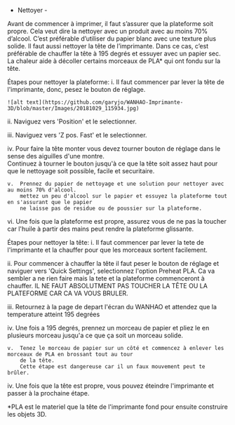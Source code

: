 - Nettoyer -

Avant de commencer à imprimer, il faut s’assurer que la plateforme soit propre. 
Cela veut dire la nettoyer avec un produit avec au moins 70% d’alcool. 
C’est préférable d’utiliser du papier blanc avec une texture plus solide. 
Il faut aussi nettoyer la tête de l’imprimante. 
Dans ce cas, c’est préférable de chauffer la tête à 195 degrés et essuyer avec un papier sec. 
La chaleur aide à décoller certains morceaux de PLA* qui ont fondu sur la tête. 

Étapes pour nettoyer la plateforme:
    i.  Il faut commencer par lever la tête de l'imprimante, donc, pesez le bouton de réglage.
    
    ![alt text](https://github.com/garyjo/WANHAO-Imprimante-3D/blob/master/Images/20181029_115934.jpg)
   
   ii.  Naviguez vers 'Position' et le selectionner.
  
  iii.  Naviguez vers 'Z pos. Fast' et le selectionner.
   
   iv.  Pour faire la tête monter vous devez tourner bouton de réglage dans le sense des aiguilles d'une montre.  
        Continuez à tourner le bouton jusqu'à ce que la tête soit assez haut pour que le nettoyage soit possible, 
        facile et securitaire.
    
    v.  Prennez du papier de nettoyage et une solution pour nettoyer avec au moins 70% d'alcool. 
        mettez un peu d'alcool sur le papier et essuyez la plateforme tout en s'assurant que le papier 
        ne laisse pas de residue ou de poussier sur la plateforme.
   
   vi.  Une fois que la plateforme est propre, assurez vous de ne pas la toucher car l'huile à
        partir des mains peut rendre la plateforme glissante. 
   
 Étapes pour nettoyer la tête:
    i.  Il faut commencer par lever la tete de l'imprimante et la chauffer pour que les morceaux sortent facilement.
   
   ii.  Pour commencer à chauffer la tête il faut peser le bouton de réglage et naviguer vers 'Quick Settings', 
        selectionnez l'option Preheat PLA. Ca va sembler a ne rien faire mais la tete et la plateforme commenceront 
        à chauffer. IL NE FAUT ABSOLUTMENT PAS TOUCHER LA TÊTE OU LA PLATEFORME CAR CA VA VOUS BRULER. 
  
  iii.  Retournez à la page de depart l'écran du WANHAO et attendez que la temperature atteint 195 degrées 
   
   iv.  Une fois a 195 degrés, prennez un morceau de papier et pliez le en plusieurs morceau jusqu'a ce que ça soit 
        un morceau solide. 
    
    v.  Tenez le morceau de papier sur un côté et commencez à enlever les morceaux de PLA en brossant tout au tour 
        de la tête.
        Cette étape est dangereuse car il un faux mouvement peut te brûler.
   
   iv.  Une fois que la tête est propre, vous pouvez éteindre l'imprimante et passer à la prochaine étape. 

    
*PLA est le materiel que la tête de l'imprimante fond pour ensuite construire les objets 3D. 
